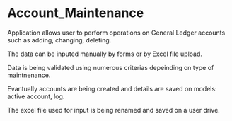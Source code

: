 # Account_Maintenance
Application allows user to perform operations on General Ledger accounts such as adding, changing, deleting. 

The data can be inputed manually by forms or by Excel file upload. 

Data is being validated using numerous criterias depeinding on type of maintnenance. 

Evantually accounts are being created and details are saved on models: active account, log. 

The excel file used for input is being renamed and saved on a user drive.
